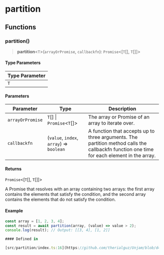 # partition

## Functions

### partition()

> **partition**\<`T`\>(`arrayOrPromise`, `callbackfn`): `Promise`\<[`T`[], `T`[]]\>

#### Type Parameters

| Type Parameter |
| ------ |
| `T` |

#### Parameters

| Parameter | Type | Description |
| ------ | ------ | ------ |
| `arrayOrPromise` | `T`[] \| `Promise`\<`T`[]\> | The array or Promise of an array to iterate over. |
| `callbackfn` | (`value`, `index`, `array`) => `boolean` | A function that accepts up to three arguments. The partition method calls the callbackfn function one time for each element in the array. |

#### Returns

`Promise`\<[`T`[], `T`[]]\>

A Promise that resolves with an array containing two arrays: the first array contains the elements that satisfy the condition, and the second array contains the elements that do not satisfy the condition.

#### Example

```ts
const array = [1, 2, 3, 4];
const result = await partition(array, (value) => value > 2);
console.log(result); // Output: [[3, 4], [1, 2]]

#### Defined in

[src/partition/index.ts:16](https://github.com/therialguz/Unjam/blob/d4a4b9bac1809c1eac22f36c6da11daa773b8abc/src/partition/index.ts#L16)
